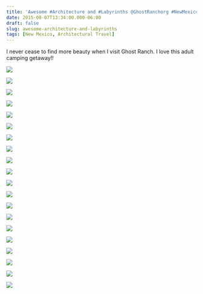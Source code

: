 ```yaml
---
title: 'Awesome #Architecture and #Labyrinths @GhostRanchorg #NewMexicoTrue'
date: 2015-08-07T13:34:00.000-06:00
draft: false
slug: awesome-architecture-and-labyrinths
tags: [New Mexico, Architectural Travel]
---
```


I never cease to find more beauty when I visit Ghost Ranch. I love this adult camping getaway!!  
  

![](/images/blog/legacy/DSC08140%2B%2528Medium%2529.JPG)

  

![](/images/blog/legacy/DSC08141%2B%2528Medium%2529.JPG)

  

![](/images/blog/legacy/DSC08142%2B%2528Medium%2529.JPG)

  

![](/images/blog/legacy/DSC08143%2B%2528Medium%2529.JPG)

  

![](/images/blog/legacy/DSC08145%2B%2528Medium%2529.JPG)

  

![](/images/blog/legacy/DSC08146%2B%2528Medium%2529.JPG)

  

![](/images/blog/legacy/DSC08147%2B%2528Medium%2529.JPG)

  

![](/images/blog/legacy/DSC08148%2B%2528Medium%2529.JPG)

  

![](/images/blog/legacy/DSC08149%2B%2528Medium%2529.JPG)

  

![](/images/blog/legacy/DSC08150%2B%2528Medium%2529.JPG)

  

![](/images/blog/legacy/DSC08151%2B%2528Medium%2529.JPG)

  

![](/images/blog/legacy/DSC08152%2B%2528Medium%2529.JPG)

  

![](/images/blog/legacy/DSC08155%2B%2528Medium%2529.JPG)

  

![](/images/blog/legacy/DSC08156%2B%2528Medium%2529.JPG)

  

![](/images/blog/legacy/DSC08158%2B%2528Medium%2529.JPG)

  

![](/images/blog/legacy/DSC08159%2B%2528Medium%2529.JPG)

  

![](/images/blog/legacy/DSC08160%2B%2528Medium%2529.JPG)

  

![](/images/blog/legacy/DSC08161%2B%2528Medium%2529.JPG)

  

![](/images/blog/legacy/DSC08162%2B%2528Medium%2529.JPG)

  

![](/images/blog/legacy/DSC08163%2B%2528Medium%2529.JPG)
